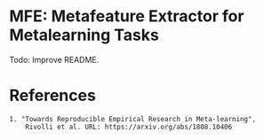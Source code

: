 # MFE: Metafeature Extractor for Metalearning Tasks

Todo: Improve README.

# References
    1. "Towards Reproducible Empirical Research in Meta-learning",
        Rivolli et al. URL: https://arxiv.org/abs/1808.10406
